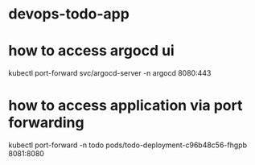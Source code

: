 # devops-todo-app 

# how to access argocd ui
kubectl port-forward svc/argocd-server -n argocd 8080:443


# how to access application via port forwarding
kubectl port-forward -n todo pods/todo-deployment-c96b48c56-fhgpb 8081:8080 